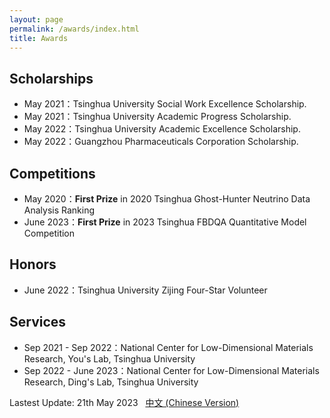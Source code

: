 ```yaml
---
layout: page
permalink: /awards/index.html
title: Awards
---
```


## Scholarships

- May 2021：Tsinghua University Social Work Excellence Scholarship.
- May 2021：Tsinghua University Academic Progress Scholarship.
- May 2022：Tsinghua University Academic Excellence Scholarship.
- May 2022：Guangzhou Pharmaceuticals Corporation Scholarship.

## Competitions

- May 2020：**First Prize** in 2020 Tsinghua Ghost-Hunter Neutrino Data Analysis Ranking
- June 2023：**First Prize** in 2023 Tsinghua FBDQA Quantitative Model Competition
## Honors
- June 2022：Tsinghua University Zijing Four-Star Volunteer
## Services

- Sep 2021 - Sep 2022：National Center for Low-Dimensional Materials Research, You's Lab, Tsinghua University
- Sep 2022 - June 2023：National Center for Low-Dimensional Materials Research, Ding's Lab, Tsinghua University

Lastest Update: 21th May 2023 &nbsp; [中文 (Chinese Version)](https://auroraryan.github.io/aurora.github.io/blob/main/awards-zh/)
